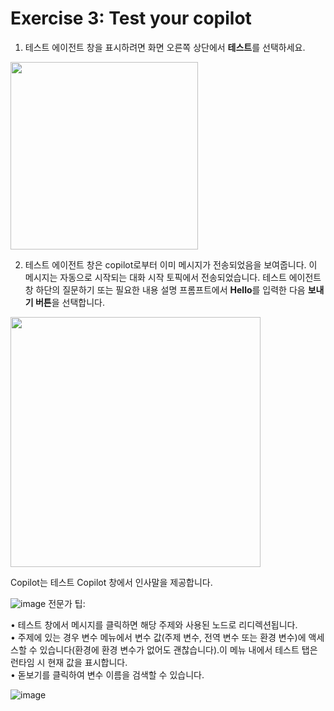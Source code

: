 # Exercise 3: Test your copilot


1. 테스트 에이전트 창을 표시하려면 화면 오른쪽 상단에서 **테스트**를 선택하세요.

<img src="https://github.com/user-attachments/assets/d2481e4d-d17e-4fd0-8004-3c13461e99a6" width=300>

2. 테스트 에이전트 창은 copilot로부터 이미 메시지가 전송되었음을 보여줍니다. 이 메시지는 자동으로 시작되는 대화 시작 토픽에서 전송되었습니다. 테스트 에이전트 창 하단의 질문하기 또는 필요한 내용 설명 프롬프트에서 **Hello**를 입력한 다음 **보내기 버튼**을 선택합니다.

<img src="https://github.com/user-attachments/assets/f1840939-ef71-4d15-9785-bfe06c0f103f" width=400>


Copilot는 테스트 Copilot 창에서 인사말을 제공합니다.


![image](https://github.com/user-attachments/assets/05d34dfa-f92b-4f5b-88d5-239af2112c55)
전문가 팁:

• 테스트 창에서 메시지를 클릭하면 해당 주제와 사용된 노드로 리디렉션됩니다.</br>
• 주제에 있는 경우 변수 메뉴에서 변수 값(주제 변수, 전역 변수 또는 환경 변수)에 액세스할 수 있습니다(환경에 환경 변수가 없어도 괜찮습니다).이 메뉴 내에서 테스트 탭은 런타임 시 현재 값을 표시합니다.</br>
• 돋보기를 클릭하여 변수 이름을 검색할 수 있습니다.


![image](https://github.com/user-attachments/assets/2882ed2e-7a93-44f0-88b7-2844e48b647e)





